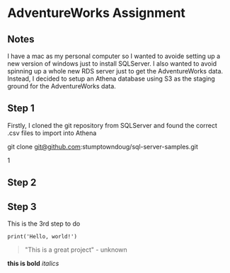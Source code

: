 # AdventureWorks Assignment

## Notes
I have a mac as my personal computer so I wanted to avoide setting up a new version of windows just to install SQLServer. I also wanted to avoid spinning up a whole new RDS server just to get the AdventureWorks data. Instead, I decided to setup an Athena database using S3 as the staging ground for the AdventureWorks data.

## Step 1
Firstly, I cloned the git repository from SQLServer and found the correct .csv files to import into Athena

git clone git@github.com:stumptowndoug/sql-server-samples.git

1 

## Step 2

## Step 3
This is the 3rd step to do

```
print('Hello, world!')
```

> "This is a great project" - unknown

**this is bold**
_italics_
